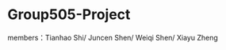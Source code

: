 # Group505-Project
members：Tianhao Shi/
         Juncen Shen/
         Weiqi Shen/
         Xiayu Zheng
